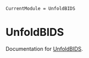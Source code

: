 ```@meta
CurrentModule = UnfoldBIDS
```

# UnfoldBIDS

Documentation for [UnfoldBIDS](https://github.com/unfoldtoolbox/UnfoldBIDS.jl).
